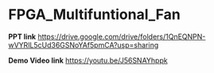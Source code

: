 # FPGA_Multifuntional_Fan


**PPT link**
https://drive.google.com/drive/folders/1QnEQNPN-wVYRlL5cUd36GSNoYAf5pmCA?usp=sharing

**Demo Video link**
https://youtu.be/J56SNAYhppk
